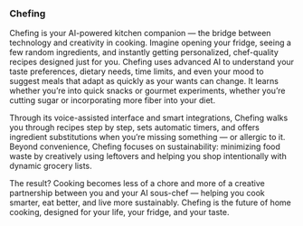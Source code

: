 ### Chefing 
Chefing is your AI-powered kitchen companion — the bridge between technology and creativity in cooking. Imagine opening your fridge, seeing a few random ingredients, and instantly getting personalized, chef-quality recipes designed just for you. Chefing uses advanced AI to understand your taste preferences, dietary needs, time limits, and even your mood to suggest meals that adapt as quickly as your wants can change. It learns whether you’re into quick snacks or gourmet experiments, whether you’re cutting sugar or incorporating more fiber into your diet.

Through its voice-assisted interface and smart integrations, Chefing walks you through recipes step by step, sets automatic timers, and offers ingredient substitutions when you’re missing something — or allergic to it. Beyond convenience, Chefing focuses on sustainability: minimizing food waste by creatively using leftovers and helping you shop intentionally with dynamic grocery lists.

The result? Cooking becomes less of a chore and more of a creative partnership between you and your AI sous-chef — helping you cook smarter, eat better, and live more sustainably. Chefing is the future of home cooking, designed for your life, your fridge, and your taste.